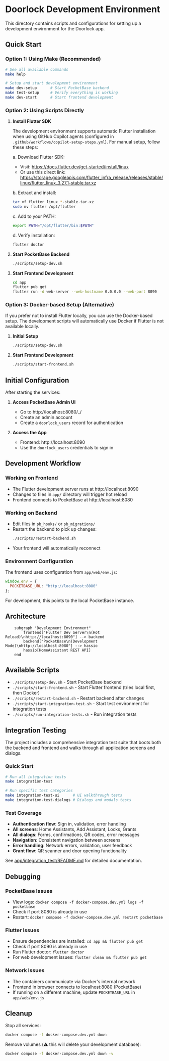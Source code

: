 # Doorlock Development Environment

This directory contains scripts and configurations for setting up a development environment for the Doorlock app.

## Quick Start

### Option 1: Using Make (Recommended)

```bash
# See all available commands
make help

# Setup and start development environment
make dev-setup      # Start PocketBase backend
make test-setup     # Verify everything is working
make dev-start      # Start frontend development
```

### Option 2: Using Scripts Directly

1. **Install Flutter SDK**
   
   The development environment supports automatic Flutter installation when using GitHub Copilot agents (configured in `.github/workflows/copilot-setup-steps.yml`). For manual setup, follow these steps:
   
   a. Download Flutter SDK:
   - Visit: https://docs.flutter.dev/get-started/install/linux
   - Or use this direct link: https://storage.googleapis.com/flutter_infra_release/releases/stable/linux/flutter_linux_3.27.1-stable.tar.xz
   
   b. Extract and install:
   ```bash
   tar xf flutter_linux_*-stable.tar.xz
   sudo mv flutter /opt/flutter
   ```
   
   c. Add to your PATH:
   ```bash
   export PATH="/opt/flutter/bin:$PATH"
   ```
   
   d. Verify installation:
   ```bash
   flutter doctor
   ```

2. **Start PocketBase Backend**
   ```bash
   ./scripts/setup-dev.sh
   ```

3. **Start Frontend Development**
   ```bash
   cd app
   flutter pub get
   flutter run -d web-server --web-hostname 0.0.0.0 --web-port 8090
   ```

### Option 3: Docker-based Setup (Alternative)

If you prefer not to install Flutter locally, you can use the Docker-based setup. The development scripts will automatically use Docker if Flutter is not available locally.

1. **Initial Setup**
   ```bash
   ./scripts/setup-dev.sh
   ```

2. **Start Frontend Development**
   ```bash
   ./scripts/start-frontend.sh
   ```

## Initial Configuration

After starting the services:

1. **Access PocketBase Admin UI**
   - Go to http://localhost:8080/_/
   - Create an admin account
   - Create a `doorlock_users` record for authentication

2. **Access the App**
   - Frontend: http://localhost:8090
   - Use the `doorlock_users` credentials to sign in

## Development Workflow

### Working on Frontend
- The Flutter development server runs at http://localhost:8090
- Changes to files in `app/` directory will trigger hot reload
- Frontend connects to PocketBase at http://localhost:8080

### Working on Backend
- Edit files in `pb_hooks/` or `pb_migrations/`
- Restart the backend to pick up changes:
  ```bash
  ./scripts/restart-backend.sh
  ```
- Your frontend will automatically reconnect

### Environment Configuration
The frontend uses configuration from `app/web/env.js`:
```javascript
window.env = {
  POCKETBASE_URL: "http://localhost:8080"
};
```

For development, this points to the local PocketBase instance.

## Architecture

```mermaid
    subgraph "Development Environment"
        frontend["Flutter Dev Server\n(Hot Reload)\nhttp://localhost:8090"] --> backend
        backend["PocketBase\n(Development Mode)\nhttp://localhost:8080"] --> hassio
        hassio[HomeAssistant REST API]
    end
```

## Available Scripts

- `./scripts/setup-dev.sh` - Start PocketBase backend
- `./scripts/start-frontend.sh` - Start Flutter frontend (tries local first, then Docker)
- `./scripts/restart-backend.sh` - Restart backend after changes
- `./scripts/start-integration-test.sh` - Start test environment for integration tests
- `./scripts/run-integration-tests.sh` - Run integration tests

## Integration Testing

The project includes a comprehensive integration test suite that boots both the backend and frontend and walks through all application screens and dialogs.

### Quick Start
```bash
# Run all integration tests
make integration-test

# Run specific test categories
make integration-test-ui      # UI walkthrough tests
make integration-test-dialogs # Dialogs and modals tests
```

### Test Coverage
- **Authentication flow**: Sign in, validation, error handling
- **All screens**: Home Assistants, Add Assistant, Locks, Grants
- **All dialogs**: Forms, confirmations, QR codes, error messages
- **Navigation**: Consistent navigation between screens
- **Error handling**: Network errors, validation, user feedback
- **Grant flow**: QR scanner and door opening functionality

See [app/integration_test/README.md](app/integration_test/README.md) for detailed documentation.

## Debugging

### PocketBase Issues
- View logs: `docker compose -f docker-compose.dev.yml logs -f pocketbase`
- Check if port 8080 is already in use
- Restart: `docker compose -f docker-compose.dev.yml restart pocketbase`

### Flutter Issues
- Ensure dependencies are installed: `cd app && flutter pub get`
- Check if port 8090 is already in use
- Run Flutter doctor: `flutter doctor`
- For web development issues: `flutter clean && flutter pub get`

### Network Issues
- The containers communicate via Docker's internal network
- Frontend in browser connects to localhost:8080 (PocketBase)
- If running on a different machine, update `POCKETBASE_URL` in `app/web/env.js`

## Cleanup

Stop all services:
```bash
docker compose -f docker-compose.dev.yml down
```

Remove volumes (⚠️ this will delete your development database):
```bash
docker compose -f docker-compose.dev.yml down -v
```